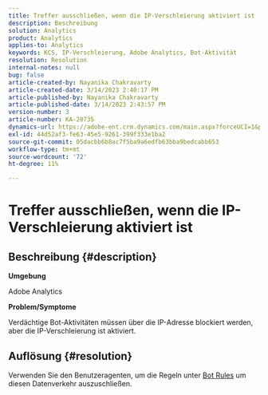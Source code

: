 ```yaml
---
title: Treffer ausschließen, wenn die IP-Verschleierung aktiviert ist
description: Beschreibung
solution: Analytics
product: Analytics
applies-to: Analytics
keywords: KCS, IP-Verschleierung, Adobe Analytics, Bot-Aktivität
resolution: Resolution
internal-notes: null
bug: false
article-created-by: Nayanika Chakravarty
article-created-date: 3/14/2023 2:40:17 PM
article-published-by: Nayanika Chakravarty
article-published-date: 3/14/2023 2:43:57 PM
version-number: 3
article-number: KA-20735
dynamics-url: https://adobe-ent.crm.dynamics.com/main.aspx?forceUCI=1&pagetype=entityrecord&etn=knowledgearticle&id=a7314f20-76c2-ed11-83ff-6045bd006a22
exl-id: 44d52af3-fe63-45e5-9261-399f333e1ba2
source-git-commit: 05dacbb6b8ac7f5ba9a6edfb63bba9bedcabb653
workflow-type: tm+mt
source-wordcount: '72'
ht-degree: 11%

---
```


# Treffer ausschließen, wenn die IP-Verschleierung aktiviert ist

## Beschreibung {#description}


<b>Umgebung</b>

Adobe Analytics

<b>Problem/Symptome</b>

Verdächtige Bot-Aktivitäten müssen über die IP-Adresse blockiert werden, aber die IP-Verschleierung ist aktiviert.


## Auflösung {#resolution}


Verwenden Sie den Benutzeragenten, um die Regeln unter [Bot Rules](https://experienceleague.adobe.com/docs/analytics/admin/admin-tools/manage-report-suites/edit-report-suite/report-suite-general/bot-removal/bot-rules.html?lang=en) um diesen Datenverkehr auszuschließen.
